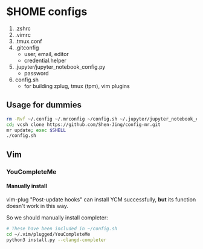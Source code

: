 # $HOME configs

1. .zshrc
2. .vimrc
3. .tmux.conf
4. .gitconfig
    - user, email, editor
    - credential.helper
5. .jupyter/jupyter_notebook_config.py
    - password
6. config.sh
    - for building zplug, tmux (tpm), vim plugins

## Usage for dummies

```bash
rm -Rvf ~/.config ~/.mrconfig ~/config.sh ~/.jupyter/jupyter_notebook_config.py ~/.gitignore.d/ ~/.gitconfig ~/.zshrc ~/.vimrc ~/.ycm_extra_conf.py ~/.tmux.conf ~/README.md
cd; vcsh clone https://github.com/Shen-Jing/config-mr.git
mr update; exec $SHELL
./config.sh
```

## Vim

### YouCompleteMe

#### Manually install

vim-plug "Post-update hooks" can install YCM successfully, **but** its function doesn't work in this way.

So we should manually install completer:

```bash
# These have been included in ~/config.sh
cd ~/.vim/plugged/YouCompleteMe
python3 install.py --clangd-completer
```